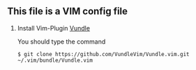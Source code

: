 ## This file is a VIM config file

1. Install Vim-Plugin [Vundle](https://github.com/VundleVim/Vundle.vim)

   You should type the command 
  
   `$ git clone https://github.com/VundleVim/Vundle.vim.git ~/.vim/bundle/Vundle.vim`
  
  
